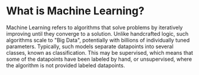 # What is Machine Learning?

Machine Learning refers to algorithms that solve problems by iteratively improving until they converge to a solution. Unlike handcrafted logic, such algorithms scale to "Big Data", potentially with billions of individually tuned parameters. Typically, such models separate datapoints into several classes, known as classification. This may be supervised, which means that some of the datapoints have been labeled by hand, or unsupervised, where the algorithm is not provided labeled datapoints. 

